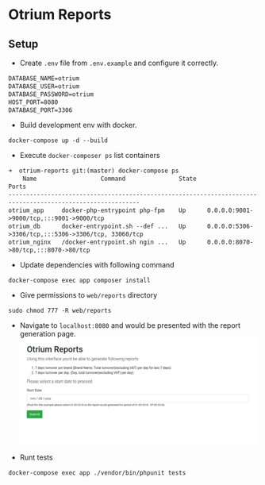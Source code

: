 # Otrium Reports
## Setup
- Create `.env` file from `.env.example` and configure it correctly.
```shell
DATABASE_NAME=otrium
DATABASE_USER=otrium
DATABASE_PASSWORD=otrium
HOST_PORT=8080
DATABASE_PORT=3306
```

- Build development env with docker.
```shell
docker-compose up -d --build
```
- Execute `docker-composer ps` list containers

```shell
➜  otrium-reports git:(master) docker-compose ps           
    Name                  Command               State                          Ports                       
-----------------------------------------------------------------------------------------------------------
otrium_app     docker-php-entrypoint php-fpm    Up      0.0.0.0:9001->9000/tcp,:::9001->9000/tcp           
otrium_db      docker-entrypoint.sh --def ...   Up      0.0.0.0:5306->3306/tcp,:::5306->3306/tcp, 33060/tcp
otrium_nginx   /docker-entrypoint.sh ngin ...   Up      0.0.0.0:8070->80/tcp,:::8070->80/tcp 
```
- Update dependencies with following command
```shell
docker-compose exec app composer install
```
- Give permissions to `web/reports` directory
```shell
sudo chmod 777 -R web/reports
```
- Navigate to `localhost:8080` and would be presented with the report generation page.
![img.png](img.png)
  
- Runt tests
```shell
docker-compose exec app ./vendor/bin/phpunit tests 
```